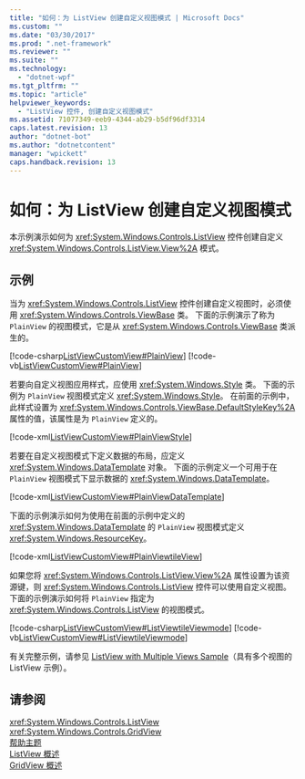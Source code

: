 ```yaml
---
title: "如何：为 ListView 创建自定义视图模式 | Microsoft Docs"
ms.custom: ""
ms.date: "03/30/2017"
ms.prod: ".net-framework"
ms.reviewer: ""
ms.suite: ""
ms.technology: 
  - "dotnet-wpf"
ms.tgt_pltfrm: ""
ms.topic: "article"
helpviewer_keywords: 
  - "ListView 控件, 创建自定义视图模式"
ms.assetid: 71077349-eeb9-4344-ab29-b5df96df3314
caps.latest.revision: 13
author: "dotnet-bot"
ms.author: "dotnetcontent"
manager: "wpickett"
caps.handback.revision: 13
---
```

# 如何：为 ListView 创建自定义视图模式
本示例演示如何为 <xref:System.Windows.Controls.ListView> 控件创建自定义 <xref:System.Windows.Controls.ListView.View%2A> 模式。  
  
## 示例  
 当为 <xref:System.Windows.Controls.ListView> 控件创建自定义视图时，必须使用 <xref:System.Windows.Controls.ViewBase> 类。  下面的示例演示了称为 `PlainView` 的视图模式，它是从 <xref:System.Windows.Controls.ViewBase> 类派生的。  
  
 [!code-csharp[ListViewCustomView#PlainView](../../../../samples/snippets/csharp/VS_Snippets_Wpf/ListViewCustomView/CSharp/PlainView.cs#plainview)]
 [!code-vb[ListViewCustomView#PlainView](../../../../samples/snippets/visualbasic/VS_Snippets_Wpf/ListViewCustomView/visualbasic/plainview.vb#plainview)]  
  
 若要向自定义视图应用样式，应使用 <xref:System.Windows.Style> 类。  下面的示例为 `PlainView` 视图模式定义 <xref:System.Windows.Style>。  在前面的示例中，此样式设置为 <xref:System.Windows.Controls.ViewBase.DefaultStyleKey%2A> 属性的值，该属性是为 `PlainView` 定义的。  
  
 [!code-xml[ListViewCustomView#PlainViewStyle](../../../../samples/snippets/csharp/VS_Snippets_Wpf/ListViewCustomView/CSharp/Themes/Generic.xaml#plainviewstyle)]  
  
 若要在自定义视图模式下定义数据的布局，应定义 <xref:System.Windows.DataTemplate> 对象。  下面的示例定义一个可用于在 `PlainView` 视图模式下显示数据的 <xref:System.Windows.DataTemplate>。  
  
 [!code-xml[ListViewCustomView#PlainViewDataTemplate](../../../../samples/snippets/csharp/VS_Snippets_Wpf/ListViewCustomView/CSharp/Window1.xaml#plainviewdatatemplate)]  
  
 下面的示例演示如何为使用在前面的示例中定义的 <xref:System.Windows.DataTemplate> 的 `PlainView` 视图模式定义 <xref:System.Windows.ResourceKey>。  
  
 [!code-xml[ListViewCustomView#PlainViewtileView](../../../../samples/snippets/csharp/VS_Snippets_Wpf/ListViewCustomView/CSharp/Window1.xaml#plainviewtileview)]  
  
 如果您将 <xref:System.Windows.Controls.ListView.View%2A> 属性设置为该资源键，则 <xref:System.Windows.Controls.ListView> 控件可以使用自定义视图。  下面的示例演示如何将 `PlainView` 指定为 <xref:System.Windows.Controls.ListView> 的视图模式。  
  
 [!code-csharp[ListViewCustomView#ListViewtileViewmode](../../../../samples/snippets/csharp/VS_Snippets_Wpf/ListViewCustomView/CSharp/Window1.xaml.cs#listviewtileviewmode)]
 [!code-vb[ListViewCustomView#ListViewtileViewmode](../../../../samples/snippets/visualbasic/VS_Snippets_Wpf/ListViewCustomView/visualbasic/window1.xaml.vb#listviewtileviewmode)]  
  
 有关完整示例，请参见 [ListView with Multiple Views Sample](http://go.microsoft.com/fwlink/?LinkID=160013)（具有多个视图的 ListView 示例）。  
  
## 请参阅  
 <xref:System.Windows.Controls.ListView>   
 <xref:System.Windows.Controls.GridView>   
 [帮助主题](../../../../docs/framework/wpf/controls/listview-how-to-topics.md)   
 [ListView 概述](../../../../docs/framework/wpf/controls/listview-overview.md)   
 [GridView 概述](../../../../docs/framework/wpf/controls/gridview-overview.md)